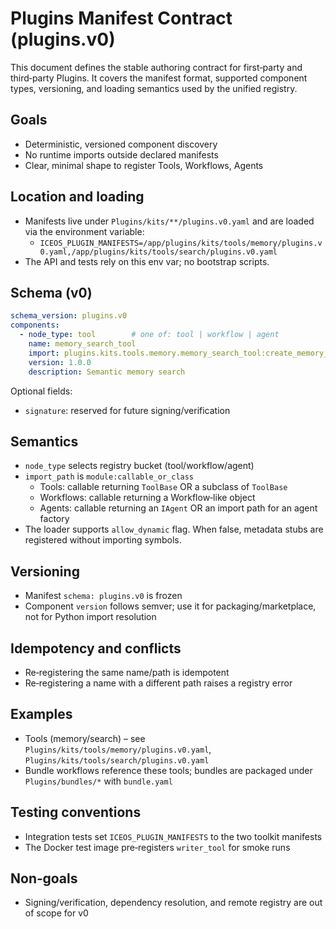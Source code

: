 # Plugins Manifest Contract (plugins.v0)

This document defines the stable authoring contract for first‑party and third‑party Plugins. It covers the manifest format, supported component types, versioning, and loading semantics used by the unified registry.

## Goals
- Deterministic, versioned component discovery
- No runtime imports outside declared manifests
- Clear, minimal shape to register Tools, Workflows, Agents

## Location and loading
- Manifests live under `Plugins/kits/**/plugins.v0.yaml` and are loaded via the environment variable:
  - `ICEOS_PLUGIN_MANIFESTS=/app/plugins/kits/tools/memory/plugins.v0.yaml,/app/plugins/kits/tools/search/plugins.v0.yaml`
- The API and tests rely on this env var; no bootstrap scripts.

## Schema (v0)
```yaml
schema_version: plugins.v0
components:
  - node_type: tool        # one of: tool | workflow | agent
    name: memory_search_tool
    import: plugins.kits.tools.memory.memory_search_tool:create_memory_search_tool
    version: 1.0.0
    description: Semantic memory search
```
Optional fields:
- `signature`: reserved for future signing/verification

## Semantics
- `node_type` selects registry bucket (tool/workflow/agent)
- `import_path` is `module:callable_or_class`
  - Tools: callable returning `ToolBase` OR a subclass of `ToolBase`
  - Workflows: callable returning a Workflow‑like object
  - Agents: callable returning an `IAgent` OR an import path for an agent factory
- The loader supports `allow_dynamic` flag. When false, metadata stubs are registered without importing symbols.

## Versioning
- Manifest `schema: plugins.v0` is frozen
- Component `version` follows semver; use it for packaging/marketplace, not for Python import resolution

## Idempotency and conflicts
- Re‑registering the same name/path is idempotent
- Re‑registering a name with a different path raises a registry error

## Examples
- Tools (memory/search) – see `Plugins/kits/tools/memory/plugins.v0.yaml`, `Plugins/kits/tools/search/plugins.v0.yaml`
- Bundle workflows reference these tools; bundles are packaged under `Plugins/bundles/*` with `bundle.yaml`

## Testing conventions
- Integration tests set `ICEOS_PLUGIN_MANIFESTS` to the two toolkit manifests
- The Docker test image pre‑registers `writer_tool` for smoke runs

## Non‑goals
- Signing/verification, dependency resolution, and remote registry are out of scope for v0
